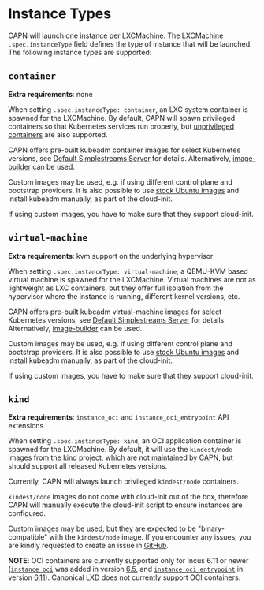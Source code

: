 # Instance Types

CAPN will launch one [instance](https://linuxcontainers.org/incus/docs/main/explanation/instances/) per LXCMachine. The LXCMachine `.spec.instanceType` field defines the type of instance that will be launched. The following instance types are supported:

## `container`

**Extra requirements**: none

When setting `.spec.instanceType: container`, an LXC system container is spawned for the LXCMachine. By default, CAPN will spawn privileged containers so that Kubernetes services run properly, but [unprivileged containers](./unprivileged-containers.md) are also supported.

CAPN offers pre-built kubeadm container images for select Kubernetes versions, see [Default Simplestreams Server](../reference/default-simplestreams-server.md) for details. Alternatively, [image-builder](../howto/images/kubeadm.md) can be used.

Custom images may be used, e.g. if using different control plane and bootstrap providers. It is also possible to use [stock Ubuntu images](../reference/templates/default.md#lxc_image_name-and-install_kubeadm) and install kubeadm manually, as part of the cloud-init.

If using custom images, you have to make sure that they support cloud-init.

## `virtual-machine`

**Extra requirements**: kvm support on the underlying hypervisor

When setting `.spec.instanceType: virtual-machine`, a QEMU-KVM based virtual machine is spawned for the LXCMachine. Virtual machines are not as lightweight as LXC containers, but they offer full isolation from the hypervisor where the instance is running, different kernel versions, etc.

CAPN offers pre-built kubeadm virtual-machine images for select Kubernetes versions, see [Default Simplestreams Server](../reference/default-simplestreams-server.md) for details. Alternatively, [image-builder](../howto/images/kubeadm.md) can be used.

Custom images may be used, e.g. if using different control plane and bootstrap providers. It is also possible to use [stock Ubuntu images](../reference/templates/default.md#lxc_image_name-and-install_kubeadm) and install kubeadm manually, as part of the cloud-init.

If using custom images, you have to make sure that they support cloud-init.

## `kind`

**Extra requirements**: `instance_oci` and `instance_oci_entrypoint` API extensions

When setting `.spec.instanceType: kind`, an OCI application container is spawned for the LXCMachine. By default, it will use the `kindest/node` images from the [kind](https://kind.sigs.k8s.io) project, which are not maintained by CAPN, but should support all released Kubernetes versions.

Currently, CAPN will always launch privileged `kindest/node` containers.

`kindest/node` images do not come with cloud-init out of the box, therefore CAPN will manually execute the cloud-init script to ensure instances are configured.

Custom images may be used, but they are expected to be "binary-compatible" with the `kindest/node` image. If you encounter any issues, you are kindly requested to create an issue in [GitHub](https://github.com/lxc/cluster-api-provider-incus/issues).

**NOTE**: OCI containers are currently supported only for Incus 6.11 or newer ([`instance_oci`](https://linuxcontainers.org/incus/docs/main/api-extensions/#instance-oci) was added in version [6.5](https://github.com/lxc/incus/releases/v6.5.0), and [`instance_oci_entrypoint`](https://linuxcontainers.org/incus/docs/main/api-extensions/#instance-oci-entrypoint) in version [6.11](https://github.com/lxc/incus/releases/v6.11.0)). Canonical LXD does not currently support OCI containers.
